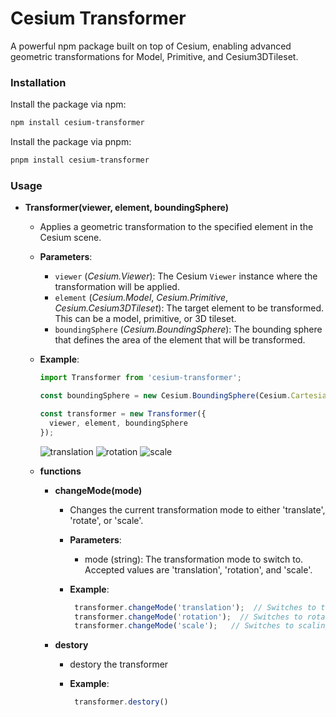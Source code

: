 # Cesium Transformer
A powerful npm package built on top of Cesium, enabling advanced geometric transformations for Model, Primitive, and Cesium3DTileset.


### Installation
Install the package via npm:

```bash
npm install cesium-transformer
```
Install the package via pnpm:

```bash
pnpm install cesium-transformer
```

### Usage

- **Transformer(viewer, element, boundingSphere)**
  - Applies a geometric transformation to the specified element in the Cesium scene.
  
  - **Parameters**:
    - `viewer` (*Cesium.Viewer*): The Cesium `Viewer` instance where the transformation will be applied.
    - `element` (*Cesium.Model*, *Cesium.Primitive*, *Cesium.Cesium3DTileset*): The target element to be transformed. This can be a model, primitive, or 3D tileset.
    - `boundingSphere` (*Cesium.BoundingSphere*): The bounding sphere that defines the area of the element that will be transformed.
  
  - **Example**:
    ```javascript
    import Transformer from 'cesium-transformer';

    const boundingSphere = new Cesium.BoundingSphere(Cesium.Cartesian3.fromDegrees(-75.59777, 40.03883), 1000);

    const transformer = new Transformer({
      viewer, element, boundingSphere
    });
    ```
    ![translation](./assets/translation.gif)
    ![rotation](./assets/rotation.gif)
    ![scale](./assets/scale.gif)
  
  - **functions**

    - **changeMode(mode)**

      - Changes the current transformation mode to either 'translate', 'rotate', or 'scale'.

      - **Parameters**:

        - mode (string): The transformation mode to switch to. Accepted values are 'translation', 'rotation', and 'scale'.
      - **Example**:
         ```javascript
          transformer.changeMode('translation');  // Switches to translation mode
          transformer.changeMode('rotation');  // Switches to rotation mode
          transformer.changeMode('scale');   // Switches to scaling mode
         ```

    - **destory**

      - destory the transformer

      - **Example**:
         ```javascript
          transformer.destory()
         ```
